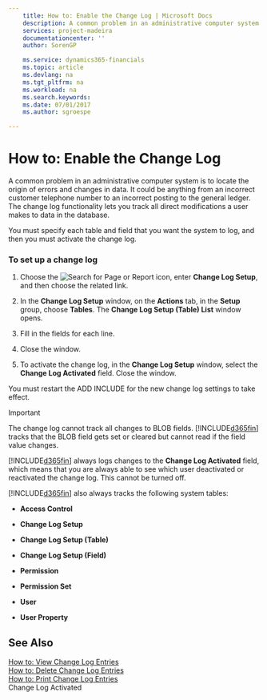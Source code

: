 ```yaml
---
    title: How to: Enable the Change Log | Microsoft Docs
    description: A common problem in an administrative computer system is to locate the origin of errors and changes in data. It could be anything from an incorrect customer telephone number to an incorrect posting to the general ledger. The change log functionality lets you track all direct modifications a user makes to data in the database.
    services: project-madeira
    documentationcenter: ''
    author: SorenGP

    ms.service: dynamics365-financials
    ms.topic: article
    ms.devlang: na
    ms.tgt_pltfrm: na
    ms.workload: na
    ms.search.keywords:
    ms.date: 07/01/2017
    ms.author: sgroespe

---
```

# How to: Enable the Change Log
A common problem in an administrative computer system is to locate the origin of errors and changes in data. It could be anything from an incorrect customer telephone number to an incorrect posting to the general ledger. The change log functionality lets you track all direct modifications a user makes to data in the database.  
  
 You must specify each table and field that you want the system to log, and then you must activate the change log.  
  
### To set up a change log  
  
1.  Choose the ![Search for Page or Report](media/ui-search/search_small.png "Search for Page or Report icon") icon, enter **Change Log Setup**, and then choose the related link.  
  
2.  In the **Change Log Setup** window, on the **Actions** tab, in the **Setup** group, choose **Tables**. The **Change Log Setup (Table) List** window opens.  
  
3.  Fill in the fields for each line.  
  
4.  Close the window.  
  
5.  To activate the change log, in the **Change Log Setup** window, select the **Change Log Activated** field. Close the window.  
  
 You must restart the ADD INCLUDE<!--[!INCLUDE[nav_windows](../../includes/nav_windows_md.md)]--> for the new change log settings to take effect.  
  
> [!IMPORTANT]  
>  The change log cannot track all changes to BLOB fields. [!INCLUDE[d365fin](../../includes/d365fin_md.md)] tracks that the BLOB field gets set or cleared but cannot read if the field value changes.  
  
 [!INCLUDE[d365fin](../../includes/d365fin_md.md)] always logs changes to the **Change Log Activated** field, which means that you are always able to see which user deactivated or reactivated the change log. This cannot be turned off.  
  
 [!INCLUDE[d365fin](../../includes/d365fin_md.md)] also always tracks the following system tables:  
  
-   **Access Control**  
  
-   **Change Log Setup**  
  
-   **Change Log Setup (Table)**  
  
-   **Change Log Setup (Field)**  
  
-   **Permission**  
  
-   **Permission Set**  
  
-   **User**  
  
-   **User Property**  
  
## See Also  
 [How to: View Change Log Entries](../how-to-view-change-log-entries.md)   
 [How to: Delete Change Log Entries](../how-to-delete-change-log-entries.md)   
 [How to: Print Change Log Entries](../how-to-print-change-log-entries.md)   
 Change Log Activated